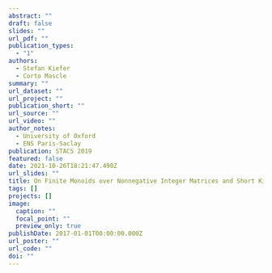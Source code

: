 ```yaml
---
abstract: ""
draft: false
slides: ""
url_pdf: ""
publication_types:
  - "1"
authors:
  - Stefan Kiefer
  - Corto Mascle
summary: ""
url_dataset: ""
url_project: ""
publication_short: ""
url_source: ""
url_video: ""
author_notes:
  - University of Oxford
  - ENS Paris-Saclay
publication: STACS 2019
featured: false
date: 2021-10-26T18:21:47.490Z
url_slides: ""
title: On Finite Monoids over Nonnegative Integer Matrices and Short Killing Words
tags: []
projects: []
image:
  caption: ""
  focal_point: ""
  preview_only: true
publishDate: 2017-01-01T00:00:00.000Z
url_poster: ""
url_code: ""
doi: ""
---
```

